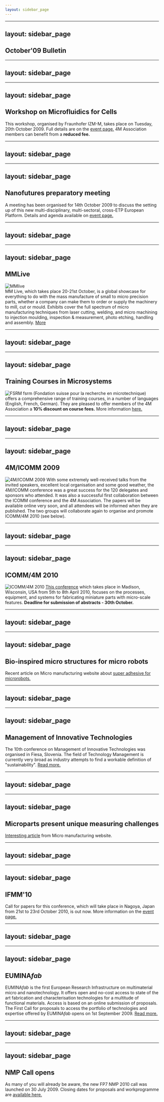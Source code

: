 ```yaml
---
layout: sidebar_page
---
```


---
layout: sidebar_page
---

## October'09 Bulletin

<!--break-->
---
layout: sidebar_page
---

---
layout: sidebar_page
---

## Workshop on Microfluidics for Cells

This workshop, organised by Fraunhofer IZM-M, takes place on Tuesday, 20th October 2009. Full details are on the [event page.](/4m-association/event/Workshop-Microfluidics-cell.md) 4M Association members can benefit from a <b>reduced fee.</b>  

---
layout: sidebar_page
---

---
layout: sidebar_page
---

## Nanofutures preparatory meeting

A meeting has been organised for 14th October 2009 to discuss the setting up of this new multi-disciplinary, multi-sectoral, cross-ETP European Platform. Details and agenda available on [event page.](/4m-association/event/Nanofutures-meetin.md)  

---
layout: sidebar_page
---

---
layout: sidebar_page
---

## MMLive

![MMlive]("/4m-association/assets/images/MM_Mag_thumb.jpg)  
MM Live, which takes place 20-21st October, is a global showcase for everything to do with the mass manufacture of small to micro precision parts, whether a company can make them to order or supply the machinery to mill, cut or mould. Exhibits cover the full spectrum of micro manufacturing techniques from laser cutting, welding, and micro machining to injection moulding, inspection & measurement, photo etching, handling and assembly. [More](http://www.micromanu.com/x/exhibition.html)  

---
layout: sidebar_page
---

---
layout: sidebar_page
---

## Training Courses in Microsystems

![FSRM](/4m-association/assets/images/FSRM_LOGO_web.gif)
fsrm (Fondation suisse pour la recherche en microtechnique) offers a comprehensive range of training courses, in a number of languages (English, French, German). They are pleased to offer members of the 4M Association a <b>10% discount on course fees.</b> More information [here.](/4m-association/content/fsrm-training-course.md)  
 
---
layout: sidebar_page
---

---
layout: sidebar_page
---

## 4M/ICOMM 2009


![4M/ICOMM 2009](/4m-association/assets/images/conf2008-twin-thumb.png)
With some extremely well-received talks from the invited speakers, excellent local organisation and some good weather, the 4M/ICOMM conference was a great success for the 120 delegates and sponsors who attended. It was also a successful first collaboration between the ICOMM conference and the 4M Association. The papers will be available online very soon, and all attendees will be informed when they are published. The two groups will collaborate again to organise and promote ICOMM/4M 2010 (see below).

---
layout: sidebar_page
---

---
layout: sidebar_page
---

## ICOMM/4M 2010

![ICOMM/4M 2010](/4m-association/assets/images/icomm_thumb_0.jpg) [This conference](http://www.conferencing.uwex.edu/conferences/ICOMM10/) which takes place in Madison, Wisconsin, USA from 5th to 8th April 2010, focuses on the processes, equipment, and systems for fabricating miniature parts with micro-scale features. **Deadline for submission of abstracts - 30th October.**  

---
layout: sidebar_page
---

---
layout: sidebar_page
---

## Bio-inspired micro structures for micro robots

Recent article on Micro manufacturing website about [super adhesive for microrobots.](/4m-association/content/New-super-adhesive-microrobot.md)  

---
layout: sidebar_page
---

---
layout: sidebar_page
---

## Management of Innovative Technologies

The 10th conference on Management of Innovative Technologies was organised in Fiesa, Slovenia. The field of Technology Management is currently very broad as industry attempts to find a workable definition of "sustainability". [Read more.](/4m-association/content/10th-conference-Management-Innovative-Technologie.md)  

---
layout: sidebar_page
---

---
layout: sidebar_page
---

## Microparts present unique measuring challenges

[Interesting article](/4m-association/content/Microparts-present-unique-measuring-challenge.md) from Micro manufacturing website. 

---
layout: sidebar_page
---

---
layout: sidebar_page
---

## IFMM'10

Call for papers for this conference, which will take place in Nagoya, Japan from 21st to 23rd October 2010, is out now. More information on the [event page.](/4m-association/event/IFMM1.md)

---
layout: sidebar_page
---

---
layout: sidebar_page
---

## EUMINA*fab*

EUMINA*fab* is the first European Research Infrastructure on multimaterial micro and nanotechnology. It offers open and no-cost access to state of the art fabrication and characterisation technologies for a multitude of functional materials. Access is based on an online submission of proposals.
The First Call for proposals to access the portfolio of technologies and expertise offered by EUMINA*fab* opens on 1st September 2009. [Read more.](/4m-association/content/EUMINAfab-starts-operatio.md) 

---
layout: sidebar_page
---

---
layout: sidebar_page
---

## NMP Call opens

As many of you will already be aware, the new FP7 NMP 2010 call was launched on 30 July 2009. Closing dates for proposals and workprogramme are [available here.](/4m-association/content/NMP-Call-opened-31st-July-2009.md)